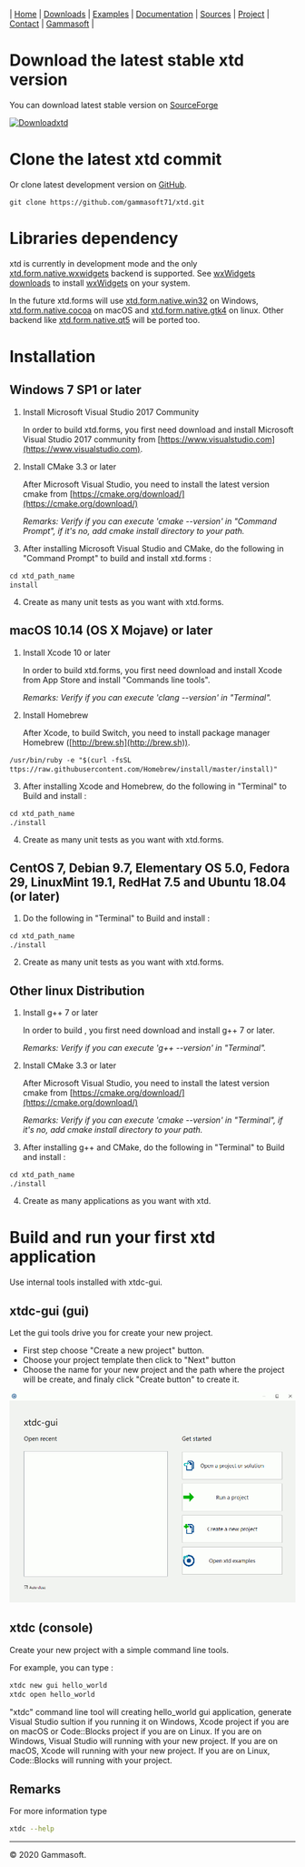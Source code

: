 | [Home](home.md) | [Downloads](downloads.md) | [Examples](examples.md) | [Documentation](documentation.md) | [Sources](https://github.com/gammasoft71/xtd) | [Project](https://sourceforge.net/projects/xtdpro/) | [Contact](contact.md) | [Gammasoft](https://gammasoft71.wixsite.com/gammasoft) |

# Download the latest stable xtd version

You can download latest stable version on [SourceForge](https://sourceforge.net/projects/xtdpro/)

[![Downloadxtd](https://a.fsdn.com/con/app/sf-download-button)](https://sourceforge.net/projects/xtdpro/files/latest/download)

# Clone the latest xtd commit

Or clone latest development version on [GitHub](https://github.com/gammasoft71/xtd).

```shell
git clone https://github.com/gammasoft71/xtd.git
```

# Libraries dependency

xtd is currently in development mode and the only [xtd.form.native.wxwidgets](../xtd.forms.native.wxwidgets/README.md) backend is supported.
See [wxWidgets downloads](https://www.wxwidgets.org/downloads/) to install [wxWidgets](https://www.wxwidgets.org/)  on your system.

In the future xtd.forms will use [xtd.form.native.win32](../xtd.forms.native.win32/README.md) on Windows, [xtd.form.native.cocoa](../xtd.forms.native.cocoa/README.md) on macOS and [xtd.form.native.gtk4](../xtd.forms.native.gtk4/README.md) on linux. Other backend like [xtd.form.native.qt5](../xtd.forms.native.qt5/README.md) will be ported too.

# Installation

## Windows 7 SP1 or later

1. Install Microsoft Visual Studio 2017 Community
  
   In order to build xtd.forms, you first need download and install Microsoft Visual Studio 2017 community from [https://www.visualstudio.com](https://www.visualstudio.com).

2. Install CMake 3.3 or later
  
   After Microsoft Visual Studio, you need to install the latest version cmake from [https://cmake.org/download/](https://cmake.org/download/)
   
   *Remarks: Verify if you can execute 'cmake --version' in "Command Prompt", if it's no, add cmake install directory to your path.*

3. After installing Microsoft Visual Studio and CMake, do the following in "Command Prompt" to build and install xtd.forms :

```shell
cd xtd_path_name
install
```

4. Create as many unit tests as you want with xtd.forms.


## macOS 10.14 (OS X Mojave) or later

1. Install Xcode 10 or later
  
   In order to build xtd.forms, you first need download and install Xcode from App Store and install "Commands line tools".

   *Remarks: Verify if you can execute 'clang --version' in "Terminal".*

2. Install Homebrew
  
   After Xcode, to build Switch, you need to install package manager Homebrew ([http://brew.sh](http://brew.sh)).
   
```shell
/usr/bin/ruby -e "$(curl -fsSL ttps://raw.githubusercontent.com/Homebrew/install/master/install)"
```

3. After installing Xcode and Homebrew, do the following in "Terminal" to Build and install :

```shell
cd xtd_path_name
./install
```

4. Create as many unit tests as you want with xtd.forms.

## CentOS 7, Debian 9.7, Elementary OS 5.0, Fedora 29, LinuxMint 19.1, RedHat 7.5 and Ubuntu 18.04 (or later)

1. Do the following in "Terminal" to Build and install :

```shell
cd xtd_path_name
./install
```

2. Create as many unit tests as you want with xtd.forms.


## Other linux Distribution

1. Install g++ 7 or later
  
   In order to build , you first need download and install g++ 7 or later.

   *Remarks: Verify if you can execute 'g++ --version' in "Terminal".*

2. Install CMake 3.3 or later
  
   After Microsoft Visual Studio, you need to install the latest version cmake from [https://cmake.org/download/](https://cmake.org/download/)

   *Remarks: Verify if you can execute 'cmake --version' in "Terminal", if it's no, add cmake install directory to your path.*

3. After installing g++ and CMake, do the following in "Terminal" to Build and install :

```shell
cd xtd_path_name
./install
```

4. Create as many applications as you want with xtd.

# Build and run your first xtd application

Use internal tools installed with xtdc-gui.

## xtdc-gui (gui)

Let the gui tools drive you for create your new project.

* First step choose "Create a new project" button.
* Choose your project template then click to "Next" button
* Choose the name for your new project and the path where the project will be create, and finaly click "Create button" to create it.

![xtdc-gui](pictures/xtdc-gui.gif)

## xtdc (console)

Create your new project with a simple command line tools.

For example, you can type :

```bash
xtdc new gui hello_world
xtdc open hello_world
```
"xtdc" command line tool will creating hello_world gui application, generate Visual Studio sultion if you running it on Windows, Xcode project if you are on macOS or Code::Blocks project if you are on Linux. If you are on Windows, Visual Studio will running with your new project. If you are on macOS, Xcode will running with your new project. If you are on Linux, Code::Blocks will running with your project.

## Remarks

For more information type

```bash
xtdc --help
```

______________________________________________________________________________________________

© 2020 Gammasoft.
